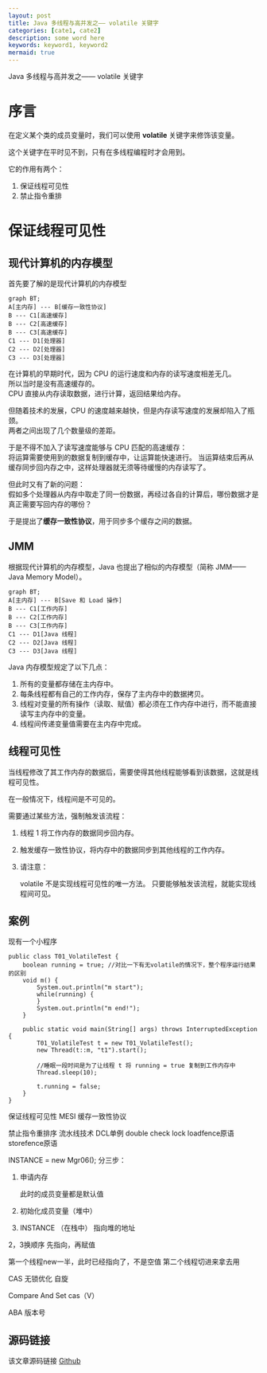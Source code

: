 ```yaml
---
layout: post
title: Java 多线程与高并发之—— volatile 关键字
categories: [cate1, cate2]
description: some word here
keywords: keyword1, keyword2
mermaid: true
---
```


Java 多线程与高并发之—— volatile 关键字

# 序言
在定义某个类的成员变量时，我们可以使用 **volatile** 关键字来修饰该变量。

这个关键字在平时见不到，只有在多线程编程时才会用到。

它的作用有两个：
1. 保证线程可见性
2. 禁止指令重排

# 保证线程可见性
## 现代计算机的内存模型
首先要了解的是现代计算机的内存模型
```mermaid!
graph BT;
A[主内存] --- B[缓存一致性协议]
B --- C1[高速缓存]
B --- C2[高速缓存]
B --- C3[高速缓存]
C1 --- D1[处理器]
C2 --- D2[处理器]
C3 --- D3[处理器]
```

在计算机的早期时代，因为 CPU 的运行速度和内存的读写速度相差无几。<br>
所以当时是没有高速缓存的。<br>
CPU 直接从内存读取数据，进行计算，返回结果给内存。

但随着技术的发展，CPU 的速度越来越快，但是内存读写速度的发展却陷入了瓶颈。<br>
两者之间出现了几个数量级的差距。

于是不得不加入了读写速度能够与 CPU 匹配的高速缓存：<br>
将运算需要使用到的数据复制到缓存中，让运算能快速进行。
当运算结束后再从缓存同步回内存之中，这样处理器就无须等待缓慢的内存读写了。

但此时又有了新的问题：<br>
假如多个处理器从内存中取走了同一份数据，再经过各自的计算后，哪份数据才是真正需要写回内存的哪份？

于是提出了**缓存一致性协议**，用于同步多个缓存之间的数据。

## JMM
根据现代计算机的内存模型，Java 也提出了相似的内存模型（简称 JMM—— Java Memory Model）。

```mermaid!
graph BT;
A[主内存] --- B[Save 和 Load 操作]
B --- C1[工作内存]
B --- C2[工作内存]
B --- C3[工作内存]
C1 --- D1[Java 线程]
C2 --- D2[Java 线程]
C3 --- D3[Java 线程]
```

Java 内存模型规定了以下几点：
1. 所有的变量都存储在主内存中。
2. 每条线程都有自己的工作内存，保存了主内存中的数据拷贝。
3. 线程对变量的所有操作（读取、赋值）都必须在工作内存中进行，而不能直接读写主内存中的变量。
4. 线程间传递变量值需要在主内存中完成。

## 线程可见性
当线程修改了其工作内存的数据后，需要使得其他线程能够看到该数据，这就是线程可见性。

在一般情况下，线程间是不可见的。

需要通过某些方法，强制触发该流程：
1. 线程 1 将工作内存的数据同步回内存。
2. 触发缓存一致性协议，将内存中的数据同步到其他线程的工作内存。
3. 请注意：

	volatile 不是实现线程可见性的唯一方法。
	只要能够触发该流程，就能实现线程间可见。
	
## 案例
现有一个小程序
```java?linenums
public class T01_VolatileTest {
    boolean running = true; //对比一下有无volatile的情况下，整个程序运行结果的区别
    void m() {
        System.out.println("m start");
        while(running) {
        }
        System.out.println("m end!");
    }

    public static void main(String[] args) throws InterruptedException {
        T01_VolatileTest t = new T01_VolatileTest();
        new Thread(t::m, "t1").start();

        //睡眠一段时间是为了让线程 t 将 running = true 复制到工作内存中
        Thread.sleep(10);

        t.running = false;
    }
}
```



保证线程可见性
MESI
缓存一致性协议

禁止指令重排序
流水线技术
DCL单例 double check lock
loadfence原语
storefence原语

INSTANCE = new Mgr06();
分三步：
1. 申请内存

	此时的成员变量都是默认值
2. 初始化成员变量（堆中）
3. INSTANCE （在栈中） 指向堆的地址

2，3换顺序
先指向，再赋值

第一个线程new一半，此时已经指向了，不是空值
第二个线程切进来拿去用


CAS 无锁优化 自旋

Compare And Set
cas（V）

ABA
版本号

## 源码链接
该文章源码链接 [Github](url)